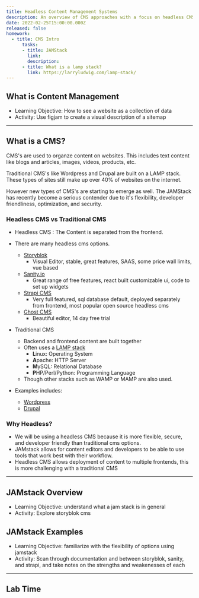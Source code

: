 ```yaml
---
title: Headless Content Management Systems
description: An overview of CMS approaches with a focus on headless CMS and JAMstack development.
date: 2022-02-25T15:00:00.000Z
released: false
homework:
  - title: CMS Intro
      tasks:
      - title: JAMStack
        link:
        description:
      - title: What is a lamp stack?
        link: https://larryludwig.com/lamp-stack/
---
```


## What is Content Management

- Learning Objective: How to see a website as a collection of data
- Activity: Use figjam to create a visual description of a sitemap

---

## What is a CMS?

CMS's are used to organze content on websites. This includes text content like blogs and articles, images, videos, products, etc.

Traditional CMS's like Wordpress and Drupal are built on a LAMP stack. These types of sites still make up over 40% of websites on the internet.

However new types of CMS's are starting to emerge as well. The JAMStack has recently become a serious contender due to it's flexibility, developer friendliness, optimization, and security.

### Headless CMS vs Traditional CMS

- Headless CMS
  : The Content is separated from the frontend.

- There are many headless cms options.

  - [Storyblok](https://storyblok.com)
    - Visual Editor, stable, great features, SAAS, some price wall limits, vue based
  - [Sanity.io](https://www.sanity.io/)
    - Great range of free features, react built customizable ui, code to set up widgets
  - [Strapi CMS](https://strapi.io)
    - Very full featured, sql database default, deployed separately from frontend, most popular open source headless cms
  - [Ghost CMS](https://ghost.org/)
    - Beautiful editor, 14 day free trial

- Traditional CMS
  - Backend and frontend content are built together
  - Often uses a [LAMP stack](<https://en.wikipedia.org/wiki/LAMP_(software_bundle)>)
    - **L**inux: Operating System
    - **A**pache: HTTP Server
    - **M**ySQL: Relational Database
    - **P**HP/Perl/Python: Programming Language
  - Though other stacks such as WAMP or MAMP are also used.
- Examples includes:
  - [Wordpress](https://wordpress.org/)
  - [Drupal](https://drupal.org)

### Why Headless?

- We will be using a headless CMS because it is more flexible, secure, and developer friendly than traditional cms options.
- JAMstack allows for content editors and developers to be able to use tools that work best with their workflow.
- Headless CMS allows deployment of content to multiple frontends, this is more challenging with a traditional CMS

---

## JAMstack Overview

- Learning Objective: understand what a jam stack is in general
- Activity: Explore storyblok cms

## JAMstack Examples

- Learning Objective: familiarize with the flexibility of options using jamstack
- Activity: Scan through documentation and between storyblok, sanity, and strapi, and take notes on the strengths and weakenesses of each

---

## Lab Time
